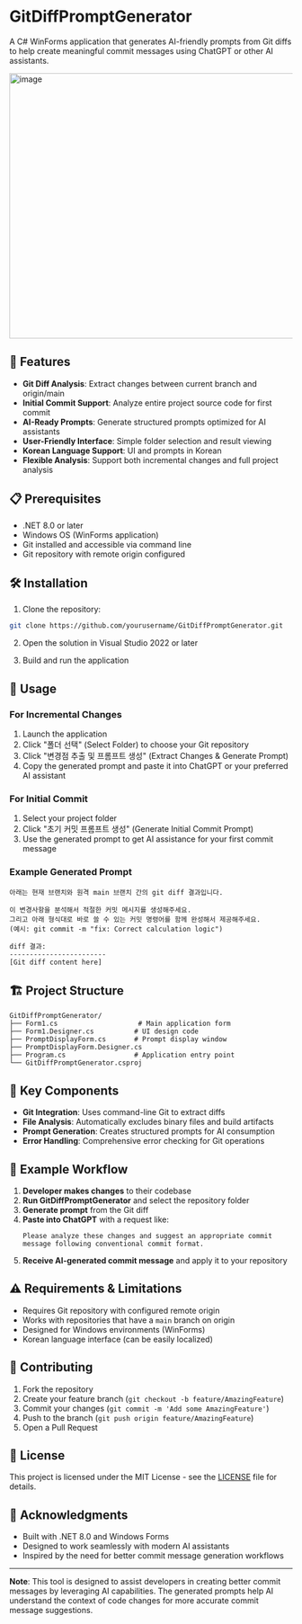 # GitDiffPromptGenerator

A C# WinForms application that generates AI-friendly prompts from Git diffs to help create meaningful commit messages using ChatGPT or other AI assistants.

<img width="810" height="472" alt="image" src="https://github.com/user-attachments/assets/9e480396-2152-4cd6-a37d-97faab20c402" />



## 🚀 Features

- **Git Diff Analysis**: Extract changes between current branch and origin/main
- **Initial Commit Support**: Analyze entire project source code for first commit
- **AI-Ready Prompts**: Generate structured prompts optimized for AI assistants
- **User-Friendly Interface**: Simple folder selection and result viewing
- **Korean Language Support**: UI and prompts in Korean
- **Flexible Analysis**: Support both incremental changes and full project analysis

## 📋 Prerequisites

- .NET 8.0 or later
- Windows OS (WinForms application)
- Git installed and accessible via command line
- Git repository with remote origin configured

## 🛠️ Installation

1. Clone the repository:
```bash
git clone https://github.com/yourusername/GitDiffPromptGenerator.git
```

2. Open the solution in Visual Studio 2022 or later

3. Build and run the application

## 📖 Usage

### For Incremental Changes
1. Launch the application
2. Click "폴더 선택" (Select Folder) to choose your Git repository
3. Click "변경점 추출 및 프롬프트 생성" (Extract Changes & Generate Prompt)
4. Copy the generated prompt and paste it into ChatGPT or your preferred AI assistant

### For Initial Commit
1. Select your project folder
2. Click "초기 커밋 프롬프트 생성" (Generate Initial Commit Prompt)
3. Use the generated prompt to get AI assistance for your first commit message

### Example Generated Prompt
```
아래는 현재 브랜치와 원격 main 브랜치 간의 git diff 결과입니다.

이 변경사항을 분석해서 적절한 커밋 메시지를 생성해주세요.
그리고 아래 형식대로 바로 쓸 수 있는 커밋 명령어를 함께 완성해서 제공해주세요.
(예시: git commit -m "fix: Correct calculation logic")

diff 결과:
------------------------
[Git diff content here]
```

## 🏗️ Project Structure

```
GitDiffPromptGenerator/
├── Form1.cs                    # Main application form
├── Form1.Designer.cs          # UI design code
├── PromptDisplayForm.cs       # Prompt display window
├── PromptDisplayForm.Designer.cs
├── Program.cs                 # Application entry point
└── GitDiffPromptGenerator.csproj
```

## 🔧 Key Components

- **Git Integration**: Uses command-line Git to extract diffs
- **File Analysis**: Automatically excludes binary files and build artifacts
- **Prompt Generation**: Creates structured prompts for AI consumption
- **Error Handling**: Comprehensive error checking for Git operations

## 📝 Example Workflow

1. **Developer makes changes** to their codebase
2. **Run GitDiffPromptGenerator** and select the repository folder
3. **Generate prompt** from the Git diff
4. **Paste into ChatGPT** with a request like:
   ```
   Please analyze these changes and suggest an appropriate commit message following conventional commit format.
   ```
5. **Receive AI-generated commit message** and apply it to your repository

## ⚠️ Requirements & Limitations

- Requires Git repository with configured remote origin
- Works with repositories that have a `main` branch on origin
- Designed for Windows environments (WinForms)
- Korean language interface (can be easily localized)

## 🤝 Contributing

1. Fork the repository
2. Create your feature branch (`git checkout -b feature/AmazingFeature`)
3. Commit your changes (`git commit -m 'Add some AmazingFeature'`)
4. Push to the branch (`git push origin feature/AmazingFeature`)
5. Open a Pull Request

## 📄 License

This project is licensed under the MIT License - see the [LICENSE](LICENSE) file for details.

## 🙏 Acknowledgments

- Built with .NET 8.0 and Windows Forms
- Designed to work seamlessly with modern AI assistants
- Inspired by the need for better commit message generation workflows

---

**Note**: This tool is designed to assist developers in creating better commit messages by leveraging AI capabilities. The generated prompts help AI understand the context of code changes for more accurate commit message suggestions.
